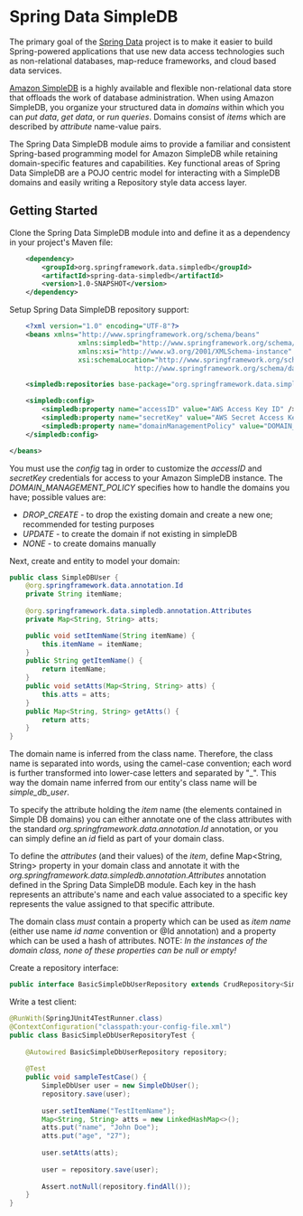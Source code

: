 # Spring Data SimpleDB #

The primary goal of the [Spring Data](http://www.springsource.org/spring-data) project is to make it easier to build Spring-powered applications that use new data access technologies such as non-relational databases, map-reduce frameworks, and cloud based data services. 

[Amazon SimpleDB](http://aws.amazon.com/simpledb) is a highly available and flexible non-relational data store that offloads the work of database administration. When using Amazon SimpleDB, you organize your structured data in *domains* within which you can _put data_, _get data_, or _run queries_. Domains consist of *items* which are described by *attribute* name-value pairs.

The Spring Data SimpleDB module aims to provide a familiar and consistent Spring-based programming model for Amazon SimpleDB while retaining domain-specific features and capabilities. Key functional areas of Spring Data SimpleDB are a POJO centric model for interacting with a SimpleDB domains and easily writing a Repository style data access layer.

## Getting Started ##

Clone the Spring Data SimpleDB module into and define it as a dependency in your project's Maven file:

```xml
    <dependency>
        <groupId>org.springframework.data.simpledb</groupId>
        <artifactId>spring-data-simpledb</artifactId>
        <version>1.0-SNAPSHOT</version>
    </dependency>
```

Setup Spring Data SimpleDB repository support:

```xml
	<?xml version="1.0" encoding="UTF-8"?>
	<beans xmlns="http://www.springframework.org/schema/beans"
       		     xmlns:simpledb="http://www.springframework.org/schema/data/simpledb"	
       		     xmlns:xsi="http://www.w3.org/2001/XMLSchema-instance"
       		     xsi:schemaLocation="http://www.springframework.org/schema/beans http://www.springframework.org/schema/beans/spring-beans.xsd
						       http://www.springframework.org/schema/data/simpledb https://raw.github.com/ThreePillarGlobal/spring-data-simpledb/dev/spring-data-simpledb-impl/src/main/resources/META-INF/spring-simpledb.xsd?login=cmester&amp;token=09d23a215953a601e5698b5dbfde6f99">

    <simpledb:repositories base-package="org.springframework.data.simpledb.sample.simpledb.repository" />

    <simpledb:config>
        <simpledb:property name="accessID" value="AWS Access Key ID" />
        <simpledb:property name="secretKey" value="AWS Secret Access Key"/>
        <simpledb:property name="domainManagementPolicy" value="DOMAIN_MANAGEMENT_POLICY"/>
    </simpledb:config>

</beans>
```

You must use the _config_ tag in order to customize the _accessID_ and _secretKey_ credentials for access to your Amazon SimpleDB instance.  The *DOMAIN_MANAGEMENT_POLICY* specifies how to handle the domains you have; possible values are:

* *DROP_CREATE*		-  to drop the existing domain and create a new one; recommended for testing purposes
* *UPDATE*	            	-  to create the domain if not existing in simpleDB
* *NONE*                      	-  to create domains manually

Next, create and entity to model your domain:

```java
public class SimpleDBUser {
    @org.springframework.data.annotation.Id
    private String itemName;
		
    @org.springframework.data.simpledb.annotation.Attributes
    private Map<String, String> atts;

    public void setItemName(String itemName) {
        this.itemName = itemName;
    }
    public String getItemName() {
        return itemName;
    }
    public void setAtts(Map<String, String> atts) {
        this.atts = atts;
    }
    public Map<String, String> getAtts() {
        return atts;
    }
}
```

The domain name is inferred from the class name. Therefore, the class name is separated into words, using the camel-case convention; each word is further transformed into lower-case letters and separated by "_". This way the domain name inferred from our entity's class name will be *simple_db_user*.

To specify the attribute holding the *item* name (the elements contained in Simple DB domains) you can either annotate one of the class attributes with the standard *org.springframework.data.annotation.Id* annotation, or you can simply define an *id* field as part of your domain class.

To define the *attributes* (and their values) of the *item*, define Map<String, String> property in your domain class and annotate it with the *org.springframework.data.simpledb.annotation.Attributes* annotation defined in the Spring Data SimpleDB module. Each key in the hash represents an attribute's name and each value associated to a specific key represents the value assigned to that specific attribute.

The domain class _must_ contain a property which can be used as *item name* (either use name _id name_ convention or @Id annotation) and a property which can be used a hash of attributes. NOTE: _In the instances of the domain class, none of these properties can be null or empty!_

Create a repository interface:

```java
public interface BasicSimpleDbUserRepository extends CrudRepository<SimpleDbUser, String> { }
```

Write a test client:

```java
@RunWith(SpringJUnit4TestRunner.class)
@ContextConfiguration("classpath:your-config-file.xml")
public class BasicSimpleDbUserRepositoryTest {
     
    @Autowired BasicSimpleDbUserRepository repository;
     
    @Test
    public void sampleTestCase() {
        SimpleDbUser user = new SimpleDbUser();
        repository.save(user);
			
        user.setItemName("TestItemName");
        Map<String, String> atts = new LinkedHashMap<>();
        atts.put("name", "John Doe");
        atts.put("age", "27");
			
        user.setAtts(atts);
			
        user = repository.save(user);
         
        Assert.notNull(repository.findAll());
    }
}
```

